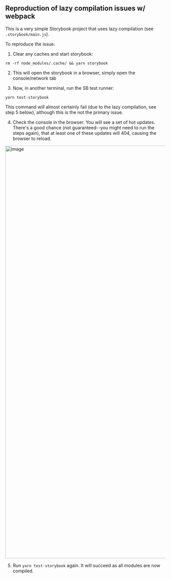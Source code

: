 ## Reproduction of lazy compilation issues w/ webpack

This is a very simple Storybook project that uses lazy compilation (see `.storybook/main.js`).

To reproduce the issue:

1. Clear any caches and start storybook:

`rm -rf node_modules/.cache/ && yarn storybook`

2. This will open the storybook in a browser, simply open the console/network tab

3. Now, in another terminal, run the SB test runner:

`yarn test-storybook`

This command will almost certainly fail (due to the lazy compilation, see step 5 below), although this is the not the primary issue.

4. Check the console in the browser. You will see a set of hot updates. There's a good chance (not guaranteed--you might need to run the steps again), that at least one of these updates will 404, causing the browser to reload.

<img width="1293" alt="image" src="https://user-images.githubusercontent.com/132554/158745435-5b73ae5e-9547-4471-bb5a-84e218027f24.png">


5. Run `yarn test-storybook` again. It will succeed as all modules are now compiled.
